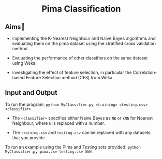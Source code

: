 <p align="center">  
   <h1 align="center">Pima Classification</h1>
</p>

Aims:mag_right:
-----
- Implementing  the  K-Nearest  Neighbour  and  Naïve  Bayes  algorithms  and  evaluating them on the pima dataset using the stratified cross validation method. 

- Evaluating the performance of  other  classifiers  on  the  same  dataset  using  Weka. 

- Investigating  the  effect  of  feature selection, in particular the Correlation-based Feature Selection method (CFS) from Weka.

Input and Output
----------------
To run the program:
`python MyClassifier.py <training> <testing.csv> <classifier>`

- The `<classifier>` specifies either Naive Bayes as `NB` or `kNN` for Nearest Neighbour, where `k` is replaced with a number.

- The `training.csv` and `testing.csv` can be replaced with any datasets that you provide.

To run an example using the Pima and Testing sets provided:
`python MyClassifier.py pima.csv testing.csv 5NN`
